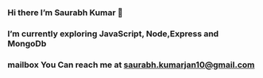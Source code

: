 ### Hi there I’m Saurabh Kumar 👋 
###  I’m currently exploring JavaScript, Node,Express and MongoDb
###  mailbox You Can reach me at saurabh.kumarjan10@gmail.com


